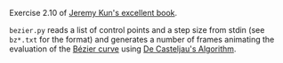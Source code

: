 Exercise 2.10 of [Jeremy Kun's excellent book](https://pimbook.org).

`bezier.py` reads a list of control points and a step size from stdin (see `bz*.txt` for the format) and generates a number of frames animating the evaluation of the [Bézier curve](https://en.wikipedia.org/wiki/Bézier_curve) using [De Casteljau's Algorithm](https://en.wikipedia.org/wiki/De_Casteljau%27s_algorithm).
